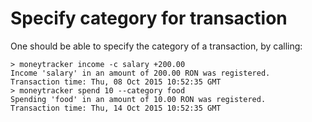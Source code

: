 Specify category for transaction
================================

One should be able to specify the category of a transaction, by calling:

```
> moneytracker income -c salary +200.00
Income 'salary' in an amount of 200.00 RON was registered.
Transaction time: Thu, 08 Oct 2015 10:52:35 GMT
> moneytracker spend 10 --category food
Spending 'food' in an amount of 10.00 RON was registered.
Transaction time: Thu, 14 Oct 2015 10:52:35 GMT
```

